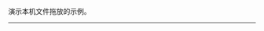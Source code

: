 演示本机文件拖放的示例。

----
<br>
<br>
<br>

<script setup>
import NativeFiles from '../../.vitepress/examples/06-other/native-files'
</script>

<NativeFiles></NativeFiles>

